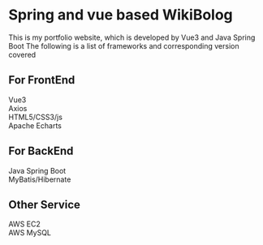 # Spring and vue based WikiBolog

This is my portfolio website, which is developed by Vue3 and Java Spring Boot
The following is a list of frameworks and corresponding version covered

## For FrontEnd  
Vue3  
Axios  
HTML5/CSS3/js  
Apache Echarts  


## For BackEnd  
Java Spring Boot  
MyBatis/Hibernate  

## Other Service
AWS EC2  
AWS MySQL



